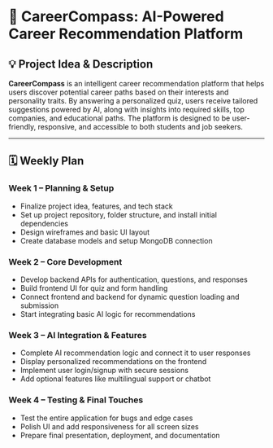 
# 📘 CareerCompass: AI-Powered Career Recommendation Platform

## 💡 Project Idea & Description

**CareerCompass** is an intelligent career recommendation platform that helps users discover potential career paths based on their interests and personality traits. By answering a personalized quiz, users receive tailored suggestions powered by AI, along with insights into required skills, top companies, and educational paths. The platform is designed to be user-friendly, responsive, and accessible to both students and job seekers.

---

## 🗓️ Weekly Plan

### **Week 1 – Planning & Setup**
- Finalize project idea, features, and tech stack
- Set up project repository, folder structure, and install initial dependencies
- Design wireframes and basic UI layout
- Create database models and setup MongoDB connection

### **Week 2 – Core Development**
- Develop backend APIs for authentication, questions, and responses
- Build frontend UI for quiz and form handling
- Connect frontend and backend for dynamic question loading and submission
- Start integrating basic AI logic for recommendations

### **Week 3 – AI Integration & Features**
- Complete AI recommendation logic and connect it to user responses
- Display personalized recommendations on the frontend
- Implement user login/signup with secure sessions
- Add optional features like multilingual support or chatbot

### **Week 4 – Testing & Final Touches**
- Test the entire application for bugs and edge cases
- Polish UI and add responsiveness for all screen sizes
- Prepare final presentation, deployment, and documentation
